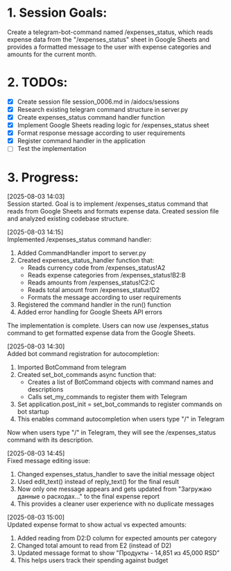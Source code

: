 # 1. Session Goals:
Create a telegram-bot-command named /expenses_status, which reads expense data from the "/expenses_status" sheet in Google Sheets and provides a formatted message to the user with expense categories and amounts for the current month.

# 2. TODOs:
- [x] Create session file session_0006.md in /aidocs/sessions
- [x] Research existing telegram command structure in server.py
- [x] Create expenses_status command handler function
- [x] Implement Google Sheets reading logic for /expenses_status sheet
- [x] Format response message according to user requirements
- [x] Register command handler in the application
- [ ] Test the implementation

# 3. Progress:
[2025-08-03 14:03]  
Session started. Goal is to implement /expenses_status command that reads from Google Sheets and formats expense data. Created session file and analyzed existing codebase structure.

[2025-08-03 14:15]  
Implemented /expenses_status command handler:
1. Added CommandHandler import to server.py
2. Created expenses_status_handler function that:
   - Reads currency code from /expenses_status!A2
   - Reads expense categories from /expenses_status!B2:B
   - Reads amounts from /expenses_status!C2:C
   - Reads total amount from /expenses_status!D2
   - Formats the message according to user requirements
3. Registered the command handler in the run() function
4. Added error handling for Google Sheets API errors

The implementation is complete. Users can now use /expenses_status command to get formatted expense data from the Google Sheets.

[2025-08-03 14:30]  
Added bot command registration for autocompletion:
1. Imported BotCommand from telegram
2. Created set_bot_commands async function that:
   - Creates a list of BotCommand objects with command names and descriptions
   - Calls set_my_commands to register them with Telegram
3. Set application.post_init = set_bot_commands to register commands on bot startup
4. This enables command autocompletion when users type "/" in Telegram

Now when users type "/" in Telegram, they will see the /expenses_status command with its description.

[2025-08-03 14:45]  
Fixed message editing issue:
1. Changed expenses_status_handler to save the initial message object
2. Used edit_text() instead of reply_text() for the final result
3. Now only one message appears and gets updated from "Загружаю данные о расходах..." to the final expense report
4. This provides a cleaner user experience with no duplicate messages

[2025-08-03 15:00]  
Updated expense format to show actual vs expected amounts:
1. Added reading from D2:D column for expected amounts per category
2. Changed total amount to read from E2 (instead of D2)
3. Updated message format to show "Продукты - 14,851 из 45,000 RSD"
4. This helps users track their spending against budget